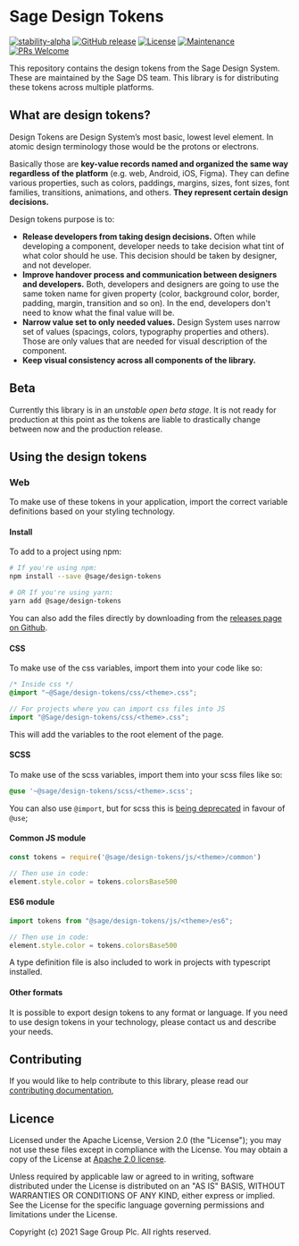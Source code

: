# Sage Design Tokens

[![stability-alpha](https://img.shields.io/badge/stability-alpha-f4d03f.svg)](https://github.com/mkenney/software-guides/blob/master/STABILITY-BADGES.md#alpha)
[![GitHub release](https://img.shields.io/github/release/Sage/design-tokens.svg)](https://GitHub.com/Sage/design-tokens/releases/)
[![License](https://img.shields.io/badge/License-Apache%202.0-blue.svg)](https://opensource.org/licenses/Apache-2.0)
[![Maintenance](https://img.shields.io/badge/Maintained%3F-yes-green.svg)](https://GitHub.com/Sage/design-tokens/graphs/commit-activity)
[![PRs Welcome](https://img.shields.io/badge/PRs-welcome-brightgreen.svg?style=flat-square)](http://makeapullrequest.com)

This repository contains the design tokens from the Sage Design System. These are maintained by the Sage DS team. This library is for distributing these tokens across multiple platforms.

## What are design tokens?

Design Tokens are Design System’s most basic, lowest level element. In atomic design terminology those would be the protons or electrons.

Basically those are **key-value records named and organized the same way regardless of the platform** (e.g. web, Android, iOS, Figma). They can define various properties, such as colors, paddings, margins, sizes, font sizes, font families, transitions, animations, and others. **They represent certain design decisions.**

Design tokens purpose is to:
- **Release developers from taking design decisions.** Often while developing a component, developer needs to take decision what tint of what color should he use. This decision should be taken by designer, and not developer.
- **Improve handover process and communication between designers and developers.** Both, developers and designers are going to use the same token name for given property (color, background color, border, padding, margin, transition and so on). In the end, developers don't need to know what the final value will be.
- **Narrow value set to only needed values.** Design System uses narrow set of values (spacings, colors, typography properties and others). Those are only values that are needed for visual description of the component.
- **Keep visual consistency across all components of the library.**

## Beta

Currently this library is in an _unstable open beta stage_. It is not ready for production at this point as the tokens are liable to drastically change between now and the production release.

## Using the design tokens

### Web

To make use of these tokens in your application, import the correct variable definitions based on your styling technology.

#### Install

To add to a project using npm:

```bash
# If you're using npm:
npm install --save @sage/design-tokens

# OR If you're using yarn:
yarn add @sage/design-tokens
```

You can also add the files directly by downloading from the [releases page on Github](https://github.com/Sage/design-tokens/releases).

#### CSS

To make use of the css variables, import them into your code like so:

```css
/* Inside css */
@import "~@Sage/design-tokens/css/<theme>.css";
```

```js
// For projects where you can import css files into JS
import "@Sage/design-tokens/css/<theme>.css";
```

This will add the variables to the root element of the page.

#### SCSS

To make use of the scss variables, import them into your scss files like so:

```scss
@use '~@sage/design-tokens/scss/<theme>.scss';
```

You can also use `@import`, but for scss this is [being deprecated](https://sass-lang.com/documentation/at-rules/import) in favour of `@use`;

#### Common JS module

```js
const tokens = require('@sage/design-tokens/js/<theme>/common')

// Then use in code:
element.style.color = tokens.colorsBase500
```

#### ES6 module

```js
import tokens from "@sage/design-tokens/js/<theme>/es6";

// Then use in code:
element.style.color = tokens.colorsBase500
```

A type definition file is also included to work in projects with typescript installed.

#### Other formats

It is possible to export design tokens to any format or language. If you need to use design tokens in your technology, please contact us and describe your needs.

## Contributing

If you would like to help contribute to this library, please read our [contributing documentation](./docs/CONTRIBUTING.md),

## Licence

Licensed under the Apache License, Version 2.0 (the "License");
you may not use these files except in compliance with the License.
You may obtain a copy of the License at [Apache 2.0 license](./license).

Unless required by applicable law or agreed to in writing, software
distributed under the License is distributed on an "AS IS" BASIS,
WITHOUT WARRANTIES OR CONDITIONS OF ANY KIND, either express or implied.
See the License for the specific language governing permissions and
limitations under the License.

Copyright (c) 2021 Sage Group Plc. All rights reserved.
